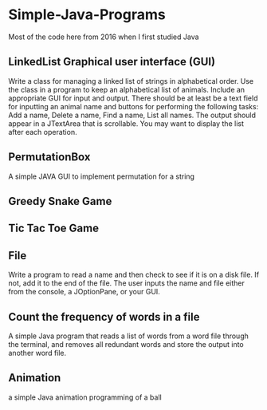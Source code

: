 # Simple-Java-Programs

Most of the code here from 2016 when I first studied Java

## LinkedList Graphical user interface (GUI)
Write a class for managing a linked list of strings in alphabetical order. Use the class in a program to keep an alphabetical list of animals. Include an appropriate GUI for input and output. There should be at least be a text field for inputting an animal name and buttons for performing the following tasks: Add a name, Delete a name, Find a name, List all names. The output should appear in a JTextArea that is scrollable. You may want to display the list after each operation.


## PermutationBox
A simple JAVA GUI to implement permutation for a string


## Greedy Snake Game

## Tic Tac Toe Game

## File
Write a program to read a name and then check to see if it is on a disk file.  If not, add it to the end of the file. The user inputs the name and file either from the console, a JOptionPane, or your GUI.


## Count the frequency of words in a file
A simple Java program that reads a list of words from a word file through the terminal, and removes all redundant words and store the output into another word file.


## Animation
a simple Java animation programming of a ball